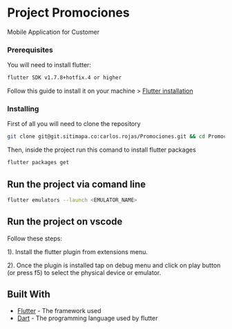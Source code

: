 # Project Promociones

Mobile Application for Customer


### Prerequisites

You will need to install flutter:

```sh
flutter SDK v1.7.8+hotfix.4 or higher
```

Follow this guide to install it on your machine > [Flutter installation](https://flutter.dev/docs/get-started/install)

### Installing

First of all you will need to clone the repository

```sh
git clone git@git.sitimapa.co:carlos.rojas/Promociones.git && cd Promociones
```

Then, inside the project run this comand to install flutter packages

```sh
flutter packages get
```


## Run the project via comand line

```sh
flutter emulators --launch <EMULATOR_NAME> 
```

## Run the project on vscode

Follow these steps:

1). Install the flutter plugin from extensions menu.

2). Once the plugin is installed tap on debug menu and click on play button (or press f5) to select the physical device or emulator.



## Built With

* [Flutter](https://flutter.dev/docs) - The framework used
* [Dart](https://dart.dev/guides) - The programming language used by flutter


